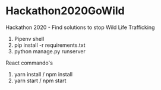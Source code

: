 # Hackathon2020GoWild
Hackathon 2020 - Find solutions to stop Wild Life Trafficking

1. Pipenv shell
2. pip install -r requirements.txt
3. python manage.py runserver

React commando's
1. yarn install / npm install 
2. yarn start / npm start
